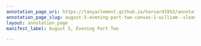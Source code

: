 ```yaml
---
annotation_page_uri: https://tanyaclement.github.io/harvard1953/annotations/august-5-evening-part-two-canvas-1-william--sloane.json
annotation_page_slug: august-5-evening-part-two-canvas-1-william--sloane
layout: annotation_page
manifest_label: August 5, Evening Part Two

---
```

